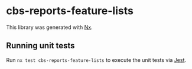 # cbs-reports-feature-lists

This library was generated with [Nx](https://nx.dev).

## Running unit tests

Run `nx test cbs-reports-feature-lists` to execute the unit tests via [Jest](https://jestjs.io).
